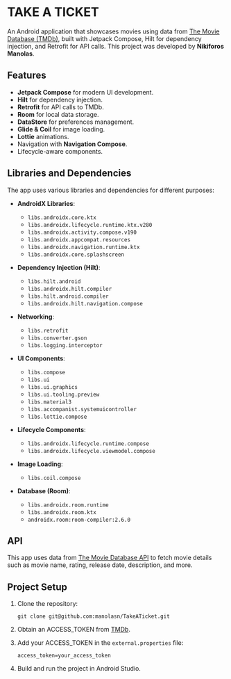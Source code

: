 
# TAKE A TICKET

An Android application that showcases movies using data from [The Movie Database (TMDb)](https://www.themoviedb.org/), built with Jetpack Compose, Hilt for dependency injection, and Retrofit for API calls. This project was developed by **Nikiforos Manolas**.

## Features

- **Jetpack Compose** for modern UI development.
- **Hilt** for dependency injection.
- **Retrofit** for API calls to TMDb.
- **Room** for local data storage.
- **DataStore** for preferences management.
- **Glide & Coil** for image loading.
- **Lottie** animations.
- Navigation with **Navigation Compose**.
- Lifecycle-aware components.

## Libraries and Dependencies

The app uses various libraries and dependencies for different purposes:

- **AndroidX Libraries**:
  - `libs.androidx.core.ktx`
  - `libs.androidx.lifecycle.runtime.ktx.v280`
  - `libs.androidx.activity.compose.v190`
  - `libs.androidx.appcompat.resources`
  - `libs.androidx.navigation.runtime.ktx`
  - `libs.androidx.core.splashscreen`

- **Dependency Injection (Hilt)**:
  - `libs.hilt.android`
  - `libs.androidx.hilt.compiler`
  - `libs.hilt.android.compiler`
  - `libs.androidx.hilt.navigation.compose`

- **Networking**:
  - `libs.retrofit`
  - `libs.converter.gson`
  - `libs.logging.interceptor`

- **UI Components**:
  - `libs.compose`
  - `libs.ui`
  - `libs.ui.graphics`
  - `libs.ui.tooling.preview`
  - `libs.material3`
  - `libs.accompanist.systemuicontroller`
  - `libs.lottie.compose`

- **Lifecycle Components**:
  - `libs.androidx.lifecycle.runtime.compose`
  - `libs.androidx.lifecycle.viewmodel.compose`

- **Image Loading**:
  - `libs.coil.compose`

- **Database (Room)**:
  - `libs.androidx.room.runtime`
  - `libs.androidx.room.ktx`
  - `androidx.room:room-compiler:2.6.0`
  
## API

This app uses data from [The Movie Database API](https://www.themoviedb.org/documentation/api) to fetch movie details such as movie name, rating, release date, description, and more.

## Project Setup

1. Clone the repository:
   ```
   git clone git@github.com:manolasn/TakeATicket.git
   ```

2. Obtain an ACCESS_TOKEN from [TMDb](https://www.themoviedb.org/documentation/api).

3. Add your ACCESS_TOKEN in the `external.properties` file:
   ```
   access_token=your_access_token
   ```

4. Build and run the project in Android Studio.

